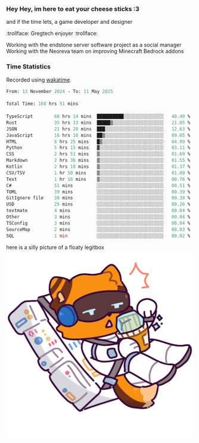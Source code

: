 ### Hey Hey, im here to eat your cheese sticks :3
and if the time lets, a game developer and designer

:trollface: Gregtech enjoyer :trollface:

Working with the endstone server software project as a social manager<br>
Working with the Neoreva team on improving Minecraft Bedrock addons

### Time Statistics
Recorded using [wakatime](https://wakatime.com).

<!--START_SECTION:waka-->

```ocaml
From: 13 November 2024 - To: 11 May 2025

Total Time: 168 hrs 51 mins

TypeScript        68 hrs 14 mins  ██████████░░░░░░░░░░░░░░░   40.40 %
Rust              35 hrs 33 mins  █████▒░░░░░░░░░░░░░░░░░░░   21.05 %
JSON              21 hrs 20 mins  ███░░░░░░░░░░░░░░░░░░░░░░   12.63 %
JavaScript        16 hrs 18 mins  ██▒░░░░░░░░░░░░░░░░░░░░░░   09.65 %
HTML              8 hrs 25 mins   █▒░░░░░░░░░░░░░░░░░░░░░░░   04.99 %
Python            5 hrs 15 mins   ▓░░░░░░░░░░░░░░░░░░░░░░░░   03.11 %
CSS               2 hrs 51 mins   ▒░░░░░░░░░░░░░░░░░░░░░░░░   01.69 %
Markdown          2 hrs 36 mins   ▒░░░░░░░░░░░░░░░░░░░░░░░░   01.55 %
Kotlin            2 hrs 18 mins   ▒░░░░░░░░░░░░░░░░░░░░░░░░   01.37 %
CSV/TSV           1 hr 50 mins    ▒░░░░░░░░░░░░░░░░░░░░░░░░   01.09 %
Text              1 hr 16 mins    ▒░░░░░░░░░░░░░░░░░░░░░░░░   00.76 %
C#                51 mins         ░░░░░░░░░░░░░░░░░░░░░░░░░   00.51 %
TOML              39 mins         ░░░░░░░░░░░░░░░░░░░░░░░░░   00.39 %
GitIgnore file    38 mins         ░░░░░░░░░░░░░░░░░░░░░░░░░   00.38 %
USD               25 mins         ░░░░░░░░░░░░░░░░░░░░░░░░░   00.26 %
textmate          4 mins          ░░░░░░░░░░░░░░░░░░░░░░░░░   00.04 %
Other             3 mins          ░░░░░░░░░░░░░░░░░░░░░░░░░   00.04 %
TSConfig          3 mins          ░░░░░░░░░░░░░░░░░░░░░░░░░   00.04 %
SourceMap         2 mins          ░░░░░░░░░░░░░░░░░░░░░░░░░   00.03 %
SQL               1 min           ░░░░░░░░░░░░░░░░░░░░░░░░░   00.02 %
```

<!--END_SECTION:waka-->

here is a silly picture of a floaty legitbox
![Silly legitbox](goobernoback_lower.png)

